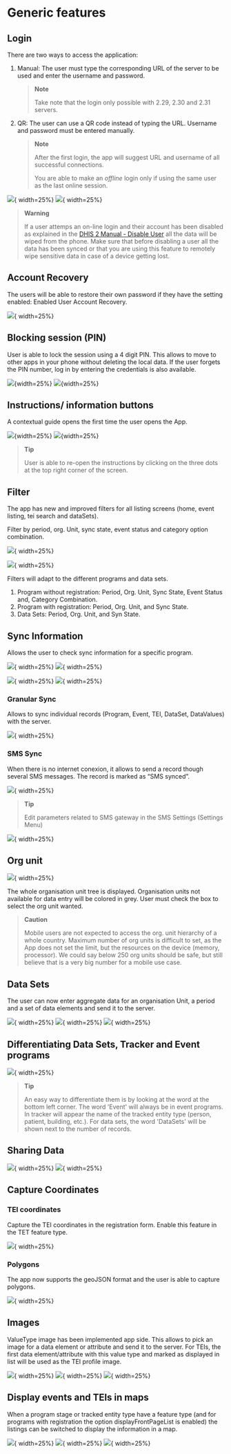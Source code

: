 # Generic features

## Login

There are two ways to access the application:

1. Manual: The user must type the corresponding URL of the server to be used and enter the username and password.

    > **Note**
    >
    > Take note that the login only possible with 2.29, 2.30 and 2.31 servers.

2. QR: The user can use a QR code instead of typing the URL. Username and password must be entered manually.

    > **Note**
    >
    > After the first login, the app will suggest URL and username of all successful connections.
    >
    > You are able to make an *offline* login only if using the same user as the last online session.
 
![](resources/images/image62.PNG){ width=25%}
![](resources/images/image63.jpg){ width=25%}

> **Warning**
> 
> If a user attemps an on-line login and their account has been disabled as explained in the [DHIS 2 Manual - Disable User](https://docs.dhis2.org/master/en/user/html/dhis2_user_manual_en_full.html#disable_user) all the data will be wiped from the phone. Make sure that before disabling a user all the data has been synced or that you are using this feature to remotely wipe sensitive data in case of a device getting lost.


## Account Recovery

The users will be able to restore their own password if they have the setting enabled: Enabled User Account Recovery.

![](resources/images/image64.PNG){ width=25%}

## Blocking session (PIN)

User is able to lock the session using a 4 digit PIN. This allows to move to other apps in your phone without deleting the local data.
If the user forgets the PIN number, log in by entering the credentials is also available.

![](resources/images/image65.PNG){width=25%}
![](resources/images/image63.jpg){width=25%}

## Instructions/ information buttons

A contextual guide opens the first time the user opens the App.

![](resources/images/image42.jpg){width=25%}
![](resources/images/image66.png){width=25%}

> **Tip**
>
>  User is able to re-open<!-- PALD: unnecessary: (trigger)--> the instructions by clicking on the three dots at the top right corner of the screen.

## Filter

<!-- PALD alternative: "The Filter allows you to narrow down the data available from the ..." -->
The app has new and improved filters for all listing screens (home, event listing, tei search and dataSets).

Filter by period, org. Unit, sync state, event status and category option combination.

![](resources/images/image96.png){ width=25%}

![](resources/images/image97.png){ width=25%}

Filters will adapt to the different programs and data sets. 
1. Program without registration: Period, Org. Unit, Sync State, Event Status and, Category Combination.
2. Program with registration: Period, Org. Unit, and Sync State.
3. Data Sets: Period, Org. Unit, and Syn State.

## Sync Information

Allows the user to check sync information for a specific program.

![](resources/images/image67.png){ width=25%}
![](resources/images/image68.png){ width=25%}

![](resources/images/image69.png){ width=25%}
![](resources/images/image70.png){ width=25%}

### Granular Sync

Allows to sync individual records (Program, Event, TEI, DataSet, DataValues) with the server.

![](resources/images/image89.png){ width=25%}


### SMS Sync

When there is no internet conexion, it allows to send a record though several SMS messages.
The record is marked as “SMS synced”.

![](resources/images/image91.png){ width=25%}

> **Tip**
>
>  Edit parameters related to SMS gateway in the SMS Settings (Settings Menu)

![](resources/images/image90.png){ width=25%}

## Org unit

![](resources/images/image30.png){ width=25%}

The whole organisation unit tree is displayed. Organisation units not available for data entry will be colored in grey.
User must check the box to select the org unit wanted.


> **Caution**
>
>  Mobile users are not expected to access the org. unit hierarchy of a whole country. Maximum number of org units is difficult to set, as the App does not set the limit, but the resources on the device (memory, processor). We could say below 250 org units should be safe, but still believe that is a very big number for a mobile use case.

## Data Sets

The user can now enter aggregate data for an organisation Unit, a period and a set of data elements and send it to the server.

![](resources/images/image87.png){ width=25%}
![](resources/images/image93.png){ width=25%}
![](resources/images/image92.png){ width=25%}

## Differentiating Data Sets, Tracker and Event programs

![](resources/images/image87.PNG){ width=25%}

> **Tip**
>
>  An easy way to differentiate them is by looking at the word at the bottom left corner. The word 'Event' will always be in event programs. In tracker will appear the name of the tracked entity type (person, patient, building, etc.). For data sets, the word 'DataSets' will be shown next to the number of records.

## Sharing Data

![](resources/images/image72.png){ width=25%}
![](resources/images/image73.png){ width=25%}

## Capture Coordinates

### TEI coordinates

Capture the TEI coordinates in the registration form.  Enable this feature in the TET feature type.

![](resources/images/image94.png){ width=25%}

### Polygons

The app now supports the geoJSON format and the user is able to capture polygons.

![](resources/images/image95.png){ width=25%}

## Images

ValueType image has been implemented app side.
This allows to pick an image for a data element or attribute and send it to the server.
For TEIs, the first data element/attribute with this value type and marked as displayed in list will be used as the TEI profile image.

![](resources/images/image99.png){ width=25%}
![](resources/images/image98.png){ width=25%}
![](resources/images/image100.png){ width=25%}

## Display events and TEIs in maps

When a program stage or tracked entity type have a feature type (and for programs with registration the option displayFrontPageList is enabled) the listings can be switched to display the information in a map.

![](resources/images/image101.png){ width=25%}
![](resources/images/image102.png){ width=25%}
![](resources/images/image103.png){ width=25%}
